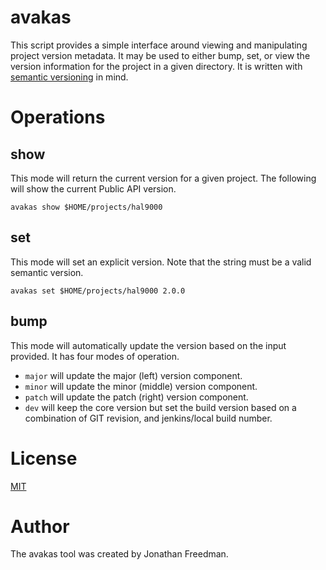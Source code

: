 avakas
======

This script provides a simple interface around viewing and manipulating project version metadata. It may be used to either bump, set, or view the version information for the project in a given directory. It is written with [semantic versioning](http://semver.org/) in mind.

# Operations

## show

This mode will return the current version for a given project. The following will show the current Public API version.

```shell
avakas show $HOME/projects/hal9000
```

## set

This mode will set an explicit version. Note that the string must be a valid semantic version.
```shell
avakas set $HOME/projects/hal9000 2.0.0
```

## bump

This mode will automatically update the version based on the input provided. It has four modes of operation.

* `major` will update the major (left) version component.
* `minor` will update the minor (middle) version component.
* `patch` will update the patch (right) version component.
* `dev` will keep the core version but set the build version based on a combination of GIT revision, and jenkins/local build number.

# License

[MIT](https://github.com/otakup0pe/avakas/blob/master/LICENSE)

# Author

The avakas tool was created by Jonathan Freedman.
